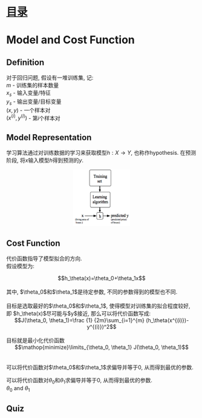 # [目录](../README.md)

# Model and Cost Function

## Definition
对于回归问题, 假设有一堆训练集, 记: <br/>
$m$ - 训练集的样本数量 <br/>
$x_s$ - 输入变量/特征 <br/>
$y_s$ - 输出变量/目标变量 <br/>
$(x, y)$ - 一个样本对 <br/>
$(x^{(i)}, y^{(i)})$ - 第$i$个样本对 <br/>

## Model Representation
学习算法通过对训练数据的学习来获取模型$h: X \rightarrow Y$, 也称作hypothesis.
在预测阶段, 将$x$输入模型$h$得到预测的$y$. <br/>
<div align=center><img width="150" height="150" src="1.png"/></div>

## Cost Function
代价函数指导了模型拟合的方向. <br/>
假设模型为: <br/>
<div align=center>$$h_\theta(x)=\theta_0+\theta_1x$$</div> <br/>
其中, $\theta_0$和$\theta_1$是待定参数, 不同的参数得到的模型也不同. <br/><br/>
目标是选取最好的$\theta_0$和$\theta_1$, 使得模型对训练集的拟合程度较好, 即
$h_\theta(x)$尽可能与$y$接近, 那么可以将代价函数写成: <br/>
<div align=center>$$J(\theta_0, \theta_1)=\frac {1} {2m}\sum_{i=1}^{m}
(h_\theta(x^{(i)})-y^{(i)})^2$$</div> <br/>
目标就是最小化代价函数
<div align=center>$$\mathop{minimize}\limits_{\theta_0, \theta_1}
J(\theta_0, \theta_1)$$</div> <br/><br/>
可以将代价函数对$\theta_0$和$\theta_1$求偏导并等于0, 从而得到最优的参数.<br/>

可以将代价函数对$\theta_0$和$\theta_1$求偏导并等于0, 从而得到最优的参数.<br/>
$\theta_0$ and $\theta_1$

## Quiz

